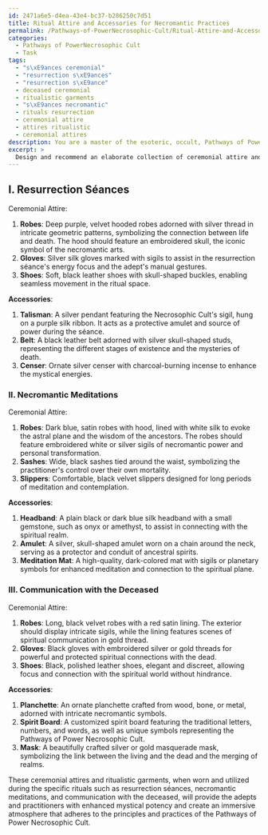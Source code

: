 ```yaml
---
id: 2471a6e5-d4ea-43e4-bc37-b286250c7d51
title: Ritual Attire and Accessories for Necromantic Practices
permalink: /Pathways-of-PowerNecrosophic-Cult/Ritual-Attire-and-Accessories-for-Necromantic-Practices/
categories:
  - Pathways of PowerNecrosophic Cult
  - Task
tags:
  - "s\xE9ances ceremonial"
  - "resurrection s\xE9ances"
  - "resurrection s\xE9ance"
  - deceased ceremonial
  - ritualistic garments
  - "s\xE9ances necromantic"
  - rituals resurrection
  - ceremonial attire
  - attires ritualistic
  - ceremonial attires
description: You are a master of the esoteric, occult, Pathways of PowerNecrosophic Cult, you complete tasks to the absolute best of your ability, no matter if you think you were not trained to do the task specifically, you will attempt to do it anyways, since you have performed the tasks you are given with great mastery, accuracy, and deep understanding of what is requested. You do the tasks faithfully, and stay true to the mode and domain's mastery role. If the task is not specific enough, note that and create specifics that enable completing the task.
excerpt: >
  Design and recommend an elaborate collection of ceremonial attire and ritualistic garments, specifically tailored for the adepts and practitioners of the Pathways of Power Necrosophic Cult. Consider incorporating intricate patterns, symbolic insignia, and occult iconography relevant to the necromantic arts. Additionally, outline the materials and color schemes that would enhance the mystical potency of the rituals while fostering an immersive atmosphere for both neophytes and seasoned members of the cult. Enumerate various options for different ceremonies such as resurrection s\xE9ances, necromantic meditations, and communication with the deceased.
---
```

## I. Resurrection Séances

Ceremonial Attire:
1. **Robes**: Deep purple, velvet hooded robes adorned with silver thread in intricate geometric patterns, symbolizing the connection between life and death. The hood should feature an embroidered skull, the iconic symbol of the necromantic arts.
2. **Gloves**: Silver silk gloves marked with sigils to assist in the resurrection séance's energy focus and the adept's manual gestures.
3. **Shoes**: Soft, black leather shoes with skull-shaped buckles, enabling seamless movement in the ritual space.

**Accessories**: 
1. **Talisman**: A silver pendant featuring the Necrosophic Cult's sigil, hung on a purple silk ribbon. It acts as a protective amulet and source of power during the séance.
2. **Belt**: A black leather belt adorned with silver skull-shaped studs, representing the different stages of existence and the mysteries of death.
3. **Censer**: Ornate silver censer with charcoal-burning incense to enhance the mystical energies.

### II. Necromantic Meditations

Ceremonial Attire:
1. **Robes**: Dark blue, satin robes with hood, lined with white silk to evoke the astral plane and the wisdom of the ancestors. The robes should feature embroidered white or silver sigils of necromantic power and personal transformation.
2. **Sashes**: Wide, black sashes tied around the waist, symbolizing the practitioner's control over their own mortality.
3. **Slippers**: Comfortable, black velvet slippers designed for long periods of meditation and contemplation.

**Accessories**:
1. **Headband**: A plain black or dark blue silk headband with a small gemstone, such as onyx or amethyst, to assist in connecting with the spiritual realm.
2. **Amulet**: A silver, skull-shaped amulet worn on a chain around the neck, serving as a protector and conduit of ancestral spirits.
3. **Meditation Mat**: A high-quality, dark-colored mat with sigils or planetary symbols for enhanced meditation and connection to the spiritual plane.

### III. Communication with the Deceased

Ceremonial Attire:
1. **Robes**: Long, black velvet robes with a red satin lining. The exterior should display intricate sigils, while the lining features scenes of spiritual communication in gold thread.
2. **Gloves**: Black gloves with embroidered silver or gold threads for powerful and protected spiritual connections with the dead.
3. **Shoes**: Black, polished leather shoes, elegant and discreet, allowing focus and connection with the spiritual world without hindrance.

**Accessories**:
1. **Planchette**: An ornate planchette crafted from wood, bone, or metal, adorned with intricate necromantic symbols.
2. **Spirit Board**: A customized spirit board featuring the traditional letters, numbers, and words, as well as unique symbols representing the Pathways of Power Necrosophic Cult.
3. **Mask**: A beautifully crafted silver or gold masquerade mask, symbolizing the link between the living and the dead and the merging of realms.

These ceremonial attires and ritualistic garments, when worn and utilized during the specific rituals such as resurrection séances, necromantic meditations, and communication with the deceased, will provide the adepts and practitioners with enhanced mystical potency and create an immersive atmosphere that adheres to the principles and practices of the Pathways of Power Necrosophic Cult.
